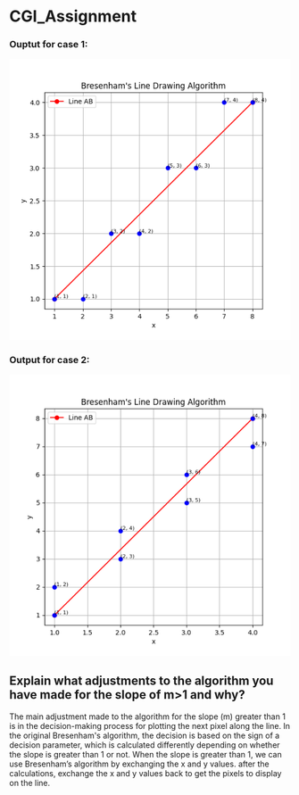 # CGI_Assignment


### Ouptut for case 1:
![Case 1](images/task1.png)

### Output for case 2:
![Case 2](images/task2.png)

## Explain what adjustments to the algorithm you have made for the slope of m>1 and why?

The main adjustment made to the algorithm for the slope (m) greater than 1 is in the decision-making process for plotting the next pixel along the line. In the original Bresenham's algorithm, the decision is based on the sign of a decision parameter, which is calculated differently depending on whether the slope is greater than 1 or not. When the slope is greater than 1, we can use Bresenham’s algorithm by exchanging the x and y values. after the calculations, exchange the x and y values back to get the pixels to display on the line.
